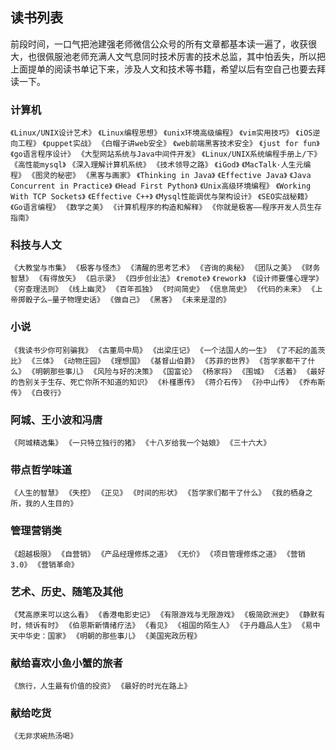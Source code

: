 ## 读书列表

前段时间，一口气把池建强老师微信公众号的所有文章都基本读一遍了，收获很大，也很佩服池老师充满人文气息同时技术厉害的技术总监，其中怕丢失，所以把上面提单的阅读书单记下来，涉及人文和技术等书籍，希望以后有空自己也要去拜读一下。

### 计算机

`《Linux/UNIX设计艺术》` 
`《Linux编程思想》`
`《unix环境高级编程》`
`《vim实用技巧》`
`《iOS逆向工程》`
 `《puppet实战》`
 `《白帽子讲web安全》`
 `《web前端黑客技术安全》`
 `《just for fun》`
 `《go语言程序设计》`
 `《大型网站系统与Java中间件开发》`
 `《Linux/UNIX系统编程手册上/下》`
 `《高性能mysql》`
 `《深入理解计算机系统》`
 `《技术领导之路》`
 `《iGod》`
 `《MacTalk·人生元编程》`
 `《图灵的秘密》`
 `《黑客与画家》`
 `《Thinking in Java》`
 `《Effective Java》`
 `《Java Concurrent in Practice》`
 `《Head First Python》`
 `《Unix高级环境编程》`
 `《Working With TCP Sockets》`
 `《Effective C++》`
 `《Mysql性能调优与架构设计》`
 `《SEO实战秘籍》`
 `《Go语言编程》`
 `《数学之美》`
 `《计算机程序的构造和解释》`
 `《你就是极客——程序开发人员生存指南》`

### 科技与人文
 
 `《大教堂与市集》`
 `《极客与怪杰》`
 `《清醒的思考艺术》`
 `《咨询的奥秘》`
 `《团队之美》`
 `《财务智慧》`
 `《有得放矢》`
 `《启示录》`
 `《四步创业法》`
 `《remote》`
 `《rework》`
 `《设计师要懂心理学》`
 `《穷查理法则》`
 `《线上幽灵》`
 `《百年孤独》`
 `《时间简史》`
 `《信息简史》`
 `《代码的未来》`
 `《上帝掷骰子么–量子物理史话》`
 `《做自己》`
`《黑客》`
`《未来是湿的》`

### 小说

`《我读书少你可别骗我》`
`《古董局中局》`
`《出梁庄记》`
`《一个法国人的一生》`
`《了不起的盖茨比》`
`《三体》`
`《动物庄园》`
`《理想国》`
`《基督山伯爵》`
`《苏菲的世界》`
`《哲学家都干了什么》`
`《明朝那些事儿》`
`《风险与好的决策》`
`《国富论》`
`《杨家将》`
`《围城》`
`《活着》`
`《最好的告别关于生存、死亡你所不知道的知识》`
`《朴槿惠传》`
`《蒋介石传》`
`《孙中山传》`
`《乔布斯传》`
`《白夜行》`

### 阿城、王小波和冯唐

`《阿城精选集》`
`《一只特立独行的猪》`
`《十八岁给我一个姑娘》`
`《三十六大》`

### 带点哲学味道

`《人生的智慧》`
`《失控》`
`《正见》`
`《时间的形状》`
`《哲学家们都干了什么》`
`《我的栖身之所，我的人生目的》`

### 管理营销类

`《超越极限》`
`《自营销》`
`《产品经理修炼之道》`
`《无价》`
`《项目管理修炼之道》`
`《营销3.0》`
`《营销革命》`

### 艺术、历史、随笔及其他

`《梵高原来可以这么看》`
`《香港电影史记》`
`《有限游戏与无限游戏》`
`《极简欧洲史》`
`《静默有时，倾诉有时》`
`《伯恩斯新情绪疗法》`
`《看见》`
`《祖国的陌生人》`
`《于丹趣品人生》`
`《易中天中华史：国家》`
`《明朝的那些事儿》`
`《美国宪政历程》`

### 献给喜欢小鱼小蟹的旅者

`《旅行，人生最有价值的投资》`
`《最好的时光在路上》`

### 献给吃货

`《无非求碗热汤喝》`
